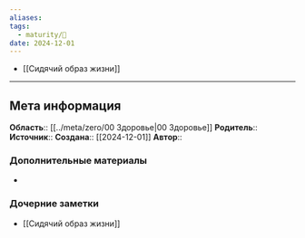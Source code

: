 ```yaml
---
aliases: 
tags:
  - maturity/🌱
date: 2024-12-01
---
```

- [[Сидячий образ жизни]]
***
## Мета информация
**Область**:: [[../meta/zero/00 Здоровье|00 Здоровье]]
**Родитель**:: 
**Источник**:: 
**Создана**:: [[2024-12-01]]
**Автор**:: 
### Дополнительные материалы
- 

### Дочерние заметки
<!-- QueryToSerialize: LIST FROM [[]] WHERE contains(Родитель, this.file.link) or contains(parents, this.file.link) -->
<!-- SerializedQuery: LIST FROM [[]] WHERE contains(Родитель, this.file.link) or contains(parents, this.file.link) -->
- [[Сидячий образ жизни]]
<!-- SerializedQuery END -->


